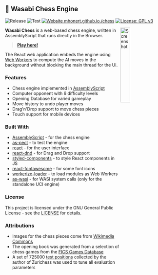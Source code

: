 ## :sushi: Wasabi Chess Engine

![Release](https://img.shields.io/github/v/release/mhonert/chess)
![Test](https://img.shields.io/github/actions/workflow/status/mhonert/chess/test.yml?label=Test&logo=github)
[![Website mhonert.github.io./chess](https://img.shields.io/website?url=https%3A%2F%2Fmhonert.github.io%2Fchess)](https://mhonert.github.io/chess)
[![License: GPL v3](https://img.shields.io/badge/License-GPLv3-blue.svg)](https://www.gnu.org/licenses/gpl-3.0)

[<img src="screenshots/chess_mobile.png" align="right" alt="Screenshot" width="25%">](screenshots/chess_mobile.png?raw=true)

**Wasabi Chess** is a web-based chess engine, written in AssemblyScript that runs directly in the Browser.

> [**Play here!**](https://mhonert.github.io/chess)

The React web application embeds the engine using [Web Workers](https://developer.mozilla.org/en-US/docs/Web/API/Web_Workers_API)
to compute the AI moves in the background without blocking the main thread for the UI.

### Features

- Chess engine implemented in [AssemblyScript](https://github.com/AssemblyScript/assemblyscript)
- Computer opponent with 6 difficulty levels
- Opening Database for varied gameplay
- Move history to undo player moves
- Drag'n'Drop support to move chess pieces
- Touch support for mobile devices

### Built With
* [AssemblyScript](https://github.com/AssemblyScript/assemblyscript) - for the chess engine
* [as-pect](https://github.com/jtenner/as-pect) - to test the engine
* [react](https://reactjs.org/) - for the user interface
* [react-dnd](https://github.com/react-dnd/react-dnd) - for Drag and Drop support
* [styled-components](https://www.styled-components.com/) - to style React components in JS
* [react-fontawesome](https://github.com/FortAwesome/react-fontawesome) - for some font icons
* [workerize-loader](https://github.com/developit/workerize-loader) - to load modules as Web Workers
* [as-wasi](https://github.com/jedisct1/as-wasi) - for WASI system calls (only for the standalone UCI engine)

### License
This project is licensed under the GNU General Public License - see the [LICENSE](LICENSE) for details.

### Attributions
* Images for the chess pieces come from [Wikimedia Commons](https://commons.wikimedia.org/wiki/Category:SVG_chess_pieces)
* The opening book was generated from a selection of chess games from the [FICS Games Database](https://www.ficsgames.org)
* A set of 725000 [test positions](https://bitbucket.org/zurichess/tuner/downloads/) collected by the author of Zurichess was used to tune all evaluation parameters 
